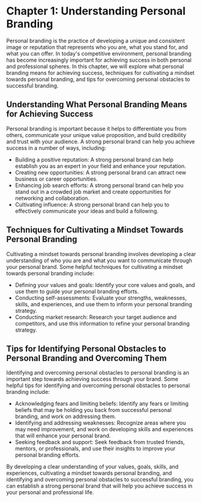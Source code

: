 Chapter 1: Understanding Personal Branding
==========================================

Personal branding is the practice of developing a unique and consistent image or reputation that represents who you are, what you stand for, and what you can offer. In today's competitive environment, personal branding has become increasingly important for achieving success in both personal and professional spheres. In this chapter, we will explore what personal branding means for achieving success, techniques for cultivating a mindset towards personal branding, and tips for overcoming personal obstacles to successful branding.

Understanding What Personal Branding Means for Achieving Success
----------------------------------------------------------------

Personal branding is important because it helps to differentiate you from others, communicate your unique value proposition, and build credibility and trust with your audience. A strong personal brand can help you achieve success in a number of ways, including:

* Building a positive reputation: A strong personal brand can help establish you as an expert in your field and enhance your reputation.
* Creating new opportunities: A strong personal brand can attract new business or career opportunities.
* Enhancing job search efforts: A strong personal brand can help you stand out in a crowded job market and create opportunities for networking and collaboration.
* Cultivating influence: A strong personal brand can help you to effectively communicate your ideas and build a following.

Techniques for Cultivating a Mindset Towards Personal Branding
--------------------------------------------------------------

Cultivating a mindset towards personal branding involves developing a clear understanding of who you are and what you want to communicate through your personal brand. Some helpful techniques for cultivating a mindset towards personal branding include:

* Defining your values and goals: Identify your core values and goals, and use them to guide your personal branding efforts.
* Conducting self-assessments: Evaluate your strengths, weaknesses, skills, and experiences, and use them to inform your personal branding strategy.
* Conducting market research: Research your target audience and competitors, and use this information to refine your personal branding strategy.

Tips for Identifying Personal Obstacles to Personal Branding and Overcoming Them
--------------------------------------------------------------------------------

Identifying and overcoming personal obstacles to personal branding is an important step towards achieving success through your brand. Some helpful tips for identifying and overcoming personal obstacles to personal branding include:

* Acknowledging fears and limiting beliefs: Identify any fears or limiting beliefs that may be holding you back from successful personal branding, and work on addressing them.
* Identifying and addressing weaknesses: Recognize areas where you may need improvement, and work on developing skills and experiences that will enhance your personal brand.
* Seeking feedback and support: Seek feedback from trusted friends, mentors, or professionals, and use their insights to improve your personal branding efforts.

By developing a clear understanding of your values, goals, skills, and experiences, cultivating a mindset towards personal branding, and identifying and overcoming personal obstacles to successful branding, you can establish a strong personal brand that will help you achieve success in your personal and professional life.
